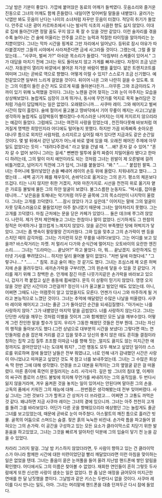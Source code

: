 


그날 밤은 기분이 좋았다. 가깝에 붙어앉은 동료의 어깨가 들썩였다. 웃음소리와 즐거운 진동으로 그녀의 어깨도 함께 흔들렸다. 내일이면 잊어버릴 말들을 내뱉었다. 굴러가는 낙엽만 봐도 웃음이 난다는 나이의 소녀처럼 자꾸만 웃음이 터졌다. 적당히 취기가 돌았다. 안주로 나온 광어 카르파초에서 나는 발사믹 식초의 시큼한 향도 싫지 않았다. 이대로 집에 돌아간다면 정말 꿈도 꾸지 않고 푹 잘 수 있을 것만 같았다. 이런 술자리를 겪을수록 늘어나는 건 술에 어울리는 안주를 고르는 능력과 적절한 타이밍을 알아차리는 눈치뿐이었다. 그녀는 막차 시간을 핑계로 그만 자리에서 일어났다. 등뒤로 잠시 야유가 따라붙겠지만 그들의 시야에서 사라져준다면 금세 사그라들 것이다. 그랬는데, 그럴 줄 알았는데.... "사쿠마, 벌써 가?" 아쉬운 목소리가 들렸다. "아침부터 스케줄이 있어서." 그가 대답을 마치기 전에 그녀는 뒤도 돌아보지 않고 가게를 빠져나왔다. 자정이 조금 넘은 시간. 자동문이 열리자 바깥에서 불어온 차가운 바람이 뺨을 훑었다. 얇은 트렌치코트를 여미며 그녀는 곧바로 역으로 향했다. 어떻게 이럴 수 있지? 스스로가 조금 신기했다. 예전같았으면 일부러 느리게 걸었을 것이다. 뒤이어 나온 그와 나란히 걸을 수 있도록. 또는 그의 이름이 들린 순간 저도 모르게 뒤를 돌아본다든가....아무튼 그와 조금이라도 가까이 있기 위해 노력했을 것이다. 그녀는 노렌을 걷어 젖히는 그와 눈이 마주치는 모습을 상상해보았다. 놀랍게도 심장이 크게 뛰거나, 동시에 무언가를 억지로 꾹꾹 눌러담은 것처럼 가슴이 답답해지는 일은 없었다. 오래됐으니까.... 사쿠마 레이. 그와 헤어지고 벌써 시간이 많이 흘렀다. 술에 절어서 울고불고 땅바닥에서 기어 무릎이 깨지는 사고(그날을 생각하자 놀랍게도 심장박동이 빨라졌다-수치스러운 나머지)는 이제 저지르지 않으리라는 예감이 들었다. 그럼에도 그녀는 여전히 사랑을 믿었는데 ,  천진하다못해 바보처럼 여겨질게 명백한 희망인지라 어디에도 털어놓지 못했다. 하지만 가끔 비죽삐죽 솟아오른 대나무 틈으로 외치던 사람처럼, 소리지르고 싶어질 때가 있다면 지금과도 같은 순간일 것이다. 몇 발 뒤에서 걷던 남자가 어느새 바로 옆에 있을 때. 오래전 헤어진 주제에 아무 일도 없었다는 듯이 - "데려다주겠네." 라고 말을 건넬 때. "....왜? 혼자 갈 수 있어." "혼자 갈 수 없어 보이니 그러는 걸세." 뻔뻔한 말투에 울컥 짜증이 치밀어올라 됐다고 한마디 하려는데, 그의 말이 마치 예언이라도 되는 것처럼 그녀는 왼발이 제 오른발에 걸려 비틀거렸고, 넘어지기 직전에 그가 덥석, 그녀를 붙들었다. "봐." "......." 붙잡힌 팔뚝. 그녀는 주머니에 찔러넣었던 손을 빼내어 레이의 손등 위에 올렸다. 치워내려고 했다.... 그랬는데 ... 새벽 공기가 폐를 채우듯이, 손바닥으로 옮겨오는 그의 온기. 평소의 체온보다 뜨겁다. 티는 나지 않지만 취한 거겠지, 저와 마찬가지로. 시선을 천천히 위로 옮기자 옅은 가로등 불빛에 물든 그의 하얀 얼굴이 보였다. 불그스름한 눈동자도. "택시를, 잡아줄테니까...." 낮은음을 토해내는 악기처럼 어두운 골목에  그의 목소리만이 나지막이 울렸다. 그녀는 고개를 끄덕였다. ".....잠시 앉았다 가고 싶은데." 이어지는 말에 그의 얼굴이 자못 당혹스러움으로 물들었지만 아주 찰나였기 때문에 그녀는 알아차리지 못했다. 그는 고개를 끄덕였다. 마침 근처에는 문을 닫은 카페가 있었다.... 둘은 데크에 쭈그려 앉았다. 나란히. 제가 먼저 제안해놓고 그녀는 한참이나 말이 없었다. 신기하게도 그 한참의 정적은 어색하거나 껄끄럽게 느껴지지 않았다. 앉을 공간이 부족했던 탓에 허벅지가 닿았다. 그녀는 좀 뱃속이 팔랑팔랑 간지러웠다. 그와 입을 맞추고 그의 손가락이 맨 등을 스치던 때의 감각처럼. 그녀는 가지런히 모은 무릎을 내려다보았다. 그는 어디를 보고 있을까? 바스락거리는 자켓. 저 멀리서 다가와 순식간에 멀어지는 오토바이의 요란한 엔진소리...... 그녀는 "드라마는.... 끝났어?" 하고 물었다. 아, 뭐.... 끝났겠지. 요란하게도 인터넷 기사를 뿌려댔으니... 하지만 달리 물어볼 말이 없었다. "저번 달에 마쳤다네." "그렇구나...." "..... ..." 침묵. 조금 술이 깨는 것 같기도 했다. 그녀는 조심스레 제 오른 허벅지에 손을 올려두었다. 새끼손가락을 구부리면, 그의 왼손에 닿을 수 있을 것 같았다. 거리를 재기 위해 그 창백한 손. 안개에 잠긴 마른 나뭇가지같은 손가락을 바라보고 있으니, 갑자기 콱 붙잡고 싶은 충동에 휩싸였다. 문득 이 상황이 믿기지 않았다.  영영 오지 않을 것만 같던 시간이라 그런걸까? 정신이 나가 울고불고 빌었던 때도 있었는데. 아니, 어쩌면 그때도 나는 어렴풋이 알고 있었을지도 모른다. 언젠가 다시 그와 마주하게 될 거라고 본능적으로 느꼈던 것이다. 그녀는 추억에 매달렸던 수많은 나날을 떠올렸다. 사쿠마 레이와 헤어지고 그녀는 줄곧 그가 돌아섰던 순간을 되새김질했다. "아가씨는 나를 사랑하지 않아." 그가 내뱉었던 마지막 말을 곱씹었다. 너를 사랑하지 않는다고. 그녀는 단단한 사탕을 깨무는 것처럼 이별을 짓이겨 그와 함께했던 모든 날을 깨부수었다. 어떻게 그런 잔인한 말을 할수가 있지. 우리가 그동한 해왔던 것들은 전부 뭔데. 그녀는 자신의 행적을 돌아보기도 했다.(그런 상념으로 대부분의 시간을 보냈다) 그렇다면 여느 연인들처럼 손을 잡은채 거리를 걷고 입을 맞추고 당신의 좋지 않은 태도 흔히들 결점이라 칭하는 집착 고집 질투 초조함 이따금 나를 향해 짓는 ,얼지도 끓지도 않는 미지근한 애정까지도 끌어안았던 나는 도대체 뭐지? ,  그런 행동도 모두 해보고 싶었던 일이라 스스로를 위로하며 잠에 들었던 날들은 전부 뭐였냐고, 너로 인해 내가 감내했던 시간은 사랑이 아니었냐고 따져묻고 싶었던 것도 꾹 참고 너를 보내주었는데.  그녀는 그 수많은 회상 속 딱 한번 그에 대해 생각했다. 안경을 쓰고 대본을 뒤적이는 그의 옆얼굴 같은 걸 떠올렸다. 마른 종이에 흑연이 문질러지는 소리. 사각사각. 깊은 밤 .그녀의 침대 옆, 이케아의 싸구려 플로어 스탠드 불빛에 의지해 무언가를 써내려가는 그의 움직임을. 두 번다시 잃지 않을거라며, 겨우 움켜쥔 것을 놓치는 일이 있어서는 안된다며 말아쥔 그의 손을. 고독의 품에서 키워진 그의 재능에 대해 .....한번쯤은 생각해봤는데 전부 잊어버렸다. 사실 그녀는 그런 것보다 그가 할퀴고 간 상처가 더 쓰라렸고.... 어쩌면 그 고통도 까먹은 것 같다. 왜냐하면 지금 사쿠마 레이는 그녀의 곁에 있으니까. 그녀는 아주 천천히 고개를 돌려 그를 바라보았다. 어딘가 다른 곳을 향해있으리라 예상했던 그는 놀랍게도 줄곧 그녀를 보고있었는데, 때문에 곧바로 눈이 마주쳤다. 아스팔트의 깨진 틈으로 흘러간 빗물. 골목의 어둠으로 스며드는 숨결. 젖은 흙의 눅눅한 비린내. 손가락 틈을 파고들어 얽혀오는 그의 손가락. 이 공간을 구성하고 있는 모든 요소가 클라이막스로 치닫기 위한 발돋움을 하고있었고,  그녀는 그것을 빠르게 알아차린 덕분에 그의 입술이 닿기 전 눈을 감을 수 있었다.

차라리 그러지 말걸. 그날 밤 키스하지 않았더라면, 두 사람이 향하고 있는 건 클라이막스가 아니라 함께한 시간에 대한 미련이었단걸 빨리 깨달았더라면  이런 아침을 맞이하는 일은 없었을 텐데. 그녀는 졸음이 묻은 눈꺼풀을 들어 올려 지난밤 핸드폰에 쌓인 알림을 확인했다. 어디에서도 그의 이름은 찾아볼 수 없었다. 재회한 연인들이 흔히 그렇듯  두사람에게 또한 신선한 사랑이 샘솟는 일은 없었다. 한 줌 남은 애정을 긁어모아 미지근한 연애를 한 달 남짓했을 뿐이다. 그날밤과 같은 키스는 두번다시 없을 것이다. 사쿠마 레이를 다시 만나는 일도, 아마. 그녀는 머리맡에 핸드폰을 대충 던져두곤 다시 잠에 들었다.


&nbsp;

&nbsp;

&nbsp;







